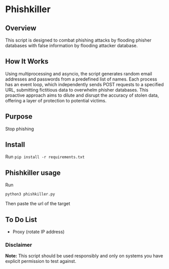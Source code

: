 # Phishkiller

## Overview
This script is designed to combat phishing attacks by flooding phisher databases with false information by flooding attacker database.

## How It Works
Using multiprocessing and asyncio, the script generates random email addresses and passwords from a predefined list of names. Each process has an event loop, which independently sends POST requests to a specified URL, submitting fictitious data to overwhelm phisher databases. This proactive approach aims to dilute and disrupt the accuracy of stolen data, offering a layer of protection to potential victims.

## Purpose
Stop phishing


## Install
Run `pip install -r requirements.txt`

## Phishkiller usage
Run 
```
python3 phishkiller.py
 ```
 Then paste the url of the target


 ## To Do List

 - Proxy (rotate IP address)

 ### Disclaimer
**Note:** This script should be used responsibly and only on systems you have explicit permission to test against.
